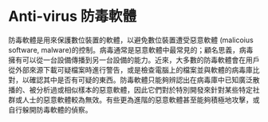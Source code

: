 [Title]: # (反毒)
[Order]: # (4)

# Anti-virus 防毒軟體

防毒軟體是用來保護數位裝置的軟體，以避免數位裝置遭受惡意軟體 (malicoius software, malware)的控制。病毒通常是惡意軟體中最常見的；顧名思義，病毒擁有可以從一台設備傳播到另一台設備的能力。近來，大多數的防毒軟體會在用戶從外部來源下載可疑檔案時進行警告，或是檢查電腦上的檔案並與軟體的病毒庫比對，以確認其中是否有可疑的東西。防毒軟體只能夠辨認出在病毒庫中已知廣泛散播的、被分析過或相似樣本的惡意軟體，因此它們對於特別開發來針對某些特定社群或人士的惡意軟體較為無效。有些更為進階的惡意軟體甚至能夠積極地攻擊，或自行躲開防毒軟體的偵察。